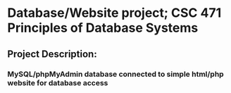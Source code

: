 # Database/Website project; CSC 471 Principles of Database Systems
## Project Description: 
### MySQL/phpMyAdmin database connected to simple html/php website for database access
